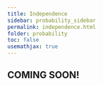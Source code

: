 ```yaml
---
title: Independence
sidebar: probability_sidebar
permalink: independence.html
folder: probability
toc: false
usemathjax: true
---
```


## COMING SOON!
